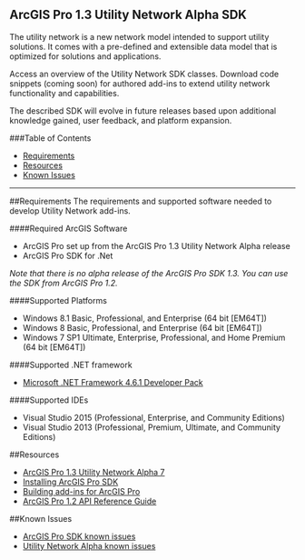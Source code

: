 ## ArcGIS Pro 1.3 Utility Network Alpha SDK

The utility network is a new network model intended to support utility solutions. It comes with a pre-defined and extensible data model that is optimized for solutions and applications. 

Access an overview of the Utility Network SDK classes. Download code snippets (coming soon) for authored add-ins to extend utility network functionality and capabilities. 

The described SDK will evolve in future releases based upon additional knowledge gained, user feedback, and platform expansion.

###Table of Contents

* [Requirements](#requirements)
* [Resources](#Resources)
* [Known Issues](#Known-Issues)

-------------------------

##Requirements
The requirements and supported software needed to develop Utility Network add-ins.

####Required ArcGIS Software 
* ArcGIS Pro set up from the ArcGIS Pro 1.3 Utility Network Alpha release
* ArcGIS Pro SDK for .Net

*Note that there is no alpha release of the ArcGIS Pro SDK 1.3.  You can use the SDK from ArcGIS Pro 1.2.*

####Supported Platforms
* Windows 8.1 Basic, Professional, and Enterprise (64 bit [EM64T]) 
* Windows 8 Basic, Professional, and Enterprise (64 bit [EM64T]) 
* Windows 7 SP1 Ultimate, Enterprise, Professional, and Home Premium (64 bit [EM64T]) 

####Supported .NET framework
* [Microsoft .NET Framework 4.6.1 Developer Pack](https://www.microsoft.com/en-us/download/details.aspx?id=49978)

####Supported IDEs
* Visual Studio 2015 (Professional, Enterprise, and Community Editions)
* Visual Studio 2013 (Professional, Premium, Ultimate, and Community Editions)

##Resources
* [ArcGIS Pro 1.3 Utility Network Alpha 7](https://earlyadopter.esri.com/project/version/item.html?cap=2578B1991F9E43C7B114BD1BB37462C9&arttypeid={13C846C4-9434-4B46-A34C-97D3F4DBCDF3}&artid={7FA073DB-138D-4161-B714-79979D63420E}) 
* [Installing ArcGIS Pro SDK](https://github.com/Esri/arcgis-pro-sdk#installing-arcgis-pro-sdk-for-net)
* [Building add-ins for ArcGIS Pro](https://github.com/Esri/arcgis-pro-sdk/wiki/ProGuide-Build-your-first-add-in)
* [ArcGIS Pro 1.2 API Reference Guide](http://pro.arcgis.com/en/pro-app/sdk/api-reference/#topic1.html)

##Known Issues
* [ArcGIS Pro SDK known issues](https://github.com/Esri/arcgis-pro-sdk#known-issues)
* [Utility Network Alpha known issues](https://earlyadopter.esri.com/project/article/default.html?cap=2578B1991F9E43C7B114BD1BB37462C9&arttypeid={4ADB0546-A6AF-4E40-9692-7420B94E5DE1})

